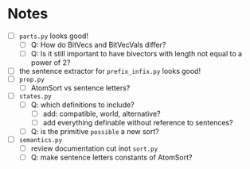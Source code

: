 # Notes

- [ ] `parts.py` looks good!
  - [ ] Q: How do BitVecs and BitVecVals differ?
  - [ ] Q: Is it still important to have bivectors with length not equal to a power of 2?
- [ ] the sentence extractor for `prefix_infix.py` looks good!
- [ ] `prop.py`
  - [ ] AtomSort vs sentence letters?
- [ ] `states.py`
  - [ ] Q: which definitions to include?
    - [ ] add: compatible, world, alternative?
    - [ ] add everything definable without reference to sentences?
  - [ ] Q: is the primitive `possible` a new sort?
- [ ] `semantics.py`
  - [ ] review documentation cut inot `sort.py`
  - [ ] Q: make sentence letters constants of AtomSort?
